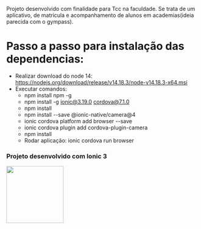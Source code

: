  Projeto desenvolvido com finalidade para Tcc na faculdade. Se trata de um aplicativo, de matricula e acompanhamento de alunos em academias(ideia parecida com o gympass).
# Passo a passo para instalação das dependencias:
 - Realizar download do node 14: https://nodejs.org/download/release/v14.18.3/node-v14.18.3-x64.msi
 - Executar comandos:
	 - npm install npm -g
	 - npm install -g ionic@3.19.0 cordova@7.1.0
	 - npm install
	 - npm install --save @ionic-native/camera@4
	 - ionic cordova platform add browser --save
	 - ionic cordova plugin add cordova-plugin-camera
	 - npm install
	- Rodar aplicação: ionic cordova run browser

### Projeto desenvolvido com Ionic 3
<a href="https://ionicframework.com/docs/v3/" target="_blank">
  <img src="https://camo.githubusercontent.com/c66b8fca3f08006ba42eb83fb3095cefd022a90baa81823990dc496ec2fcc0e1/68747470733a2f2f75706c6f61642e77696b696d656469612e6f72672f77696b6970656469612f636f6d6d6f6e732f7468756d622f642f64312f496f6e69635f4c6f676f2e7376672f3132303070782d496f6e69635f4c6f676f2e7376672e706e67" width="150">
</a>
